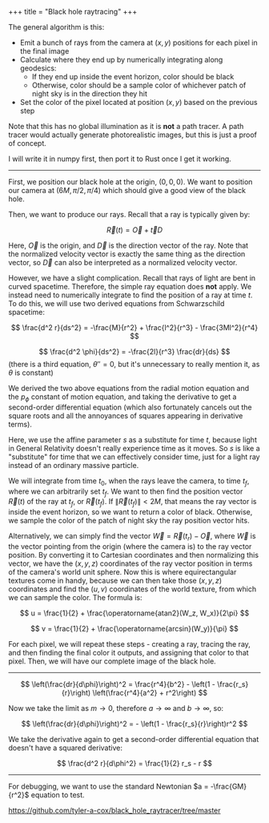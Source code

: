 +++
title = "Black hole raytracing"
+++

The general algorithm is this:

- Emit a bunch of rays from the camera at $(x, y)$ positions for each pixel in the final image
- Calculate where they end up by numerically integrating along geodesics:
	- If they end up inside the event horizon, color should be black
	- Otherwise, color should be a sample color of whichever patch of night sky is in the direction they hit
- Set the color of the pixel located at position $(x, y)$ based on the previous step

Note that this has no global illumination as it is **not** a path tracer. A path tracer would actually generate photorealistic images, but this is just a proof of concept.

I will write it in numpy first, then port it to Rust once I get it working.

---

First, we position our black hole at the origin, $(0, 0, 0)$. We want to position our camera at $(6M, \pi / 2, \pi / 4)$ which should give a good view of the black hole.

Then, we want to produce our rays. Recall that a ray is typically given by:

$$
\vec R(t) = \vec O + \vec t D
$$

Here, $\vec O$ is the origin, and $\vec D$ is the direction vector of the ray. Note that the normalized velocity vector is exactly the same thing as the direction vector, so $\vec D$ can also be interpreted as a normalized velocity vector.

However, we have a slight complication. Recall that rays of light are bent in curved spacetime. Therefore, the simple ray equation does **not** apply. We instead need to numerically integrate to find the position of a ray at time $t$. To do this, we will use two derived equations from Schwarzschild spacetime:

$$
\frac{d^2 r}{ds^2} = -\frac{M}{r^2} + \frac{l^2}{r^3} - \frac{3Ml^2}{r^4}
$$

$$
\frac{d^2 \phi}{ds^2} = -\frac{2l}{r^3} \frac{dr}{ds}
$$
(there is a third equation, $\theta'' = 0$, but it's unnecessary to really mention it, as $\theta$ is constant)

We derived the two above equations from the radial motion equation and the $p_\phi$ constant of motion equation, and taking the derivative to get a second-order differential equation (which also fortunately cancels out the square roots and all the annoyances of squares appearing in derivative terms).

Here, we use the affine parameter $s$ as a substitute for time $t$, because light in General Relativity doesn't really experience time as it moves. So $s$ is like a "substitute" for time that we can effectively consider time, just for a light ray instead of an ordinary massive particle.

We will integrate from time $t_0$, when the rays leave the camera, to time $t_f$, where we can arbitrarily set $t_f$. We want to then find the position vector $\vec R(t)$ of the ray at $t_f$, or $\vec R(t_f)$. If $\|\vec R(t_f)\| < 2M$, that means the ray vector is inside the event horizon, so we want to return a color of black. Otherwise, we sample the color of the patch of night sky the ray position vector hits. 

Alternatively, we can simply find the vector $\vec W = \vec R(t_r) - \vec O$, where $\vec W$ is the vector pointing from the origin (where the camera is) to the ray vector position. By converting it to Cartesian coordinates and then normalizing this vector, we have the $(x, y, z)$ coordinates of the ray vector position in terms of the camera's world unit sphere. Now this is where equirectangular textures come in handy, because we can then take those $(x, y, z)$ coordinates and find the $(u, v)$ coordinates of the world texture, from which we can sample the color. The formula is:

$$
u = \frac{1}{2} + \frac{\operatorname{atan2}(W_z, W_x)}{2\pi}
$$

$$
v = \frac{1}{2} + \frac{\operatorname{arcsin}(W_y)}{\pi}
$$

For each pixel, we will repeat these steps - creating a ray, tracing the ray, and then finding the final color it outputs, and assigning that color to that pixel. Then, we will have our complete image of the black hole.

---

$$
\left(\frac{dr}{d\phi}\right)^2 = \frac{r^4}{b^2} - \left(1 - \frac{r_s}{r}\right) \left(\frac{r^4}{a^2} + r^2\right)
$$

Now we take the limit as $m \to 0$, therefore $a \to \infty$ and $b \to \infty$, so:

$$
\left(\frac{dr}{d\phi}\right)^2 =  - \left(1 - \frac{r_s}{r}\right)r^2
$$

We take the derivative again to get a second-order differential equation that doesn't have a squared derivative:

$$
\frac{d^2 r}{d\phi^2} = \frac{1}{2} r_s - r
$$

---

For debugging, we want to use the standard Newtonian $a = -\frac{GM}{r^2}$ equation to test.

<https://github.com/tyler-a-cox/black_hole_raytracer/tree/master>

